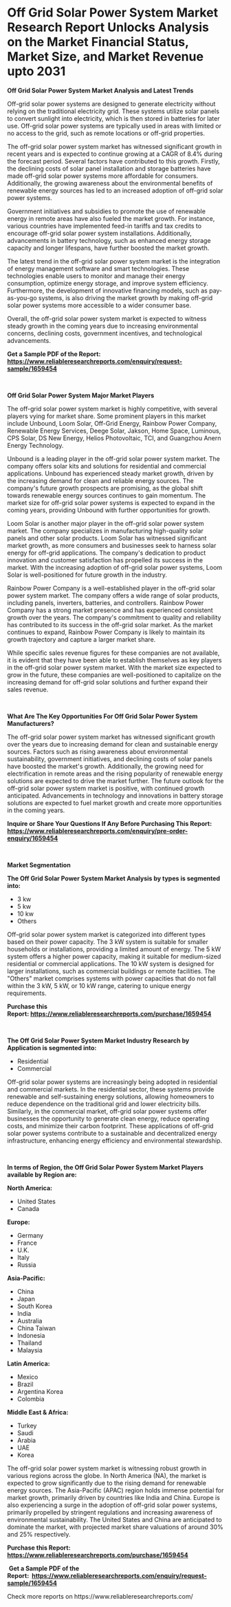 <p><h1>Off Grid Solar Power System Market Research Report Unlocks Analysis on the Market Financial Status, Market Size, and Market Revenue upto 2031</h1></p><p><strong>Off Grid Solar Power System Market Analysis and Latest Trends</strong></p>
<p><p>Off-grid solar power systems are designed to generate electricity without relying on the traditional electricity grid. These systems utilize solar panels to convert sunlight into electricity, which is then stored in batteries for later use. Off-grid solar power systems are typically used in areas with limited or no access to the grid, such as remote locations or off-grid properties.</p><p>The off-grid solar power system market has witnessed significant growth in recent years and is expected to continue growing at a CAGR of 8.4% during the forecast period. Several factors have contributed to this growth. Firstly, the declining costs of solar panel installation and storage batteries have made off-grid solar power systems more affordable for consumers. Additionally, the growing awareness about the environmental benefits of renewable energy sources has led to an increased adoption of off-grid solar power systems.</p><p>Government initiatives and subsidies to promote the use of renewable energy in remote areas have also fueled the market growth. For instance, various countries have implemented feed-in tariffs and tax credits to encourage off-grid solar power system installations. Additionally, advancements in battery technology, such as enhanced energy storage capacity and longer lifespans, have further boosted the market growth.</p><p>The latest trend in the off-grid solar power system market is the integration of energy management software and smart technologies. These technologies enable users to monitor and manage their energy consumption, optimize energy storage, and improve system efficiency. Furthermore, the development of innovative financing models, such as pay-as-you-go systems, is also driving the market growth by making off-grid solar power systems more accessible to a wider consumer base.</p><p>Overall, the off-grid solar power system market is expected to witness steady growth in the coming years due to increasing environmental concerns, declining costs, government incentives, and technological advancements.</p></p>
<p><strong>Get a Sample PDF of the Report:&nbsp; <a href="https://www.reliableresearchreports.com/enquiry/request-sample/1659454">https://www.reliableresearchreports.com/enquiry/request-sample/1659454</a></strong></p>
<p>&nbsp;</p>
<p><strong>Off Grid Solar Power System Major Market Players</strong></p>
<p><p>The off-grid solar power system market is highly competitive, with several players vying for market share. Some prominent players in this market include Unbound, Loom Solar, Off-Grid Energy, Rainbow Power Company, Renewable Energy Services, Deege Solar, Jakson, Home Space, Luminous, CPS Solar, DS New Energy, Helios Photovoltaic, TCI, and Guangzhou Anern Energy Technology. </p><p>Unbound is a leading player in the off-grid solar power system market. The company offers solar kits and solutions for residential and commercial applications. Unbound has experienced steady market growth, driven by the increasing demand for clean and reliable energy sources. The company's future growth prospects are promising, as the global shift towards renewable energy sources continues to gain momentum. The market size for off-grid solar power systems is expected to expand in the coming years, providing Unbound with further opportunities for growth.</p><p>Loom Solar is another major player in the off-grid solar power system market. The company specializes in manufacturing high-quality solar panels and other solar products. Loom Solar has witnessed significant market growth, as more consumers and businesses seek to harness solar energy for off-grid applications. The company's dedication to product innovation and customer satisfaction has propelled its success in the market. With the increasing adoption of off-grid solar power systems, Loom Solar is well-positioned for future growth in the industry.</p><p>Rainbow Power Company is a well-established player in the off-grid solar power system market. The company offers a wide range of solar products, including panels, inverters, batteries, and controllers. Rainbow Power Company has a strong market presence and has experienced consistent growth over the years. The company's commitment to quality and reliability has contributed to its success in the off-grid solar market. As the market continues to expand, Rainbow Power Company is likely to maintain its growth trajectory and capture a larger market share.</p><p>While specific sales revenue figures for these companies are not available, it is evident that they have been able to establish themselves as key players in the off-grid solar power system market. With the market size expected to grow in the future, these companies are well-positioned to capitalize on the increasing demand for off-grid solar solutions and further expand their sales revenue.</p></p>
<p>&nbsp;</p>
<p><strong>What Are The Key Opportunities For Off Grid Solar Power System Manufacturers?</strong></p>
<p><p>The off-grid solar power system market has witnessed significant growth over the years due to increasing demand for clean and sustainable energy sources. Factors such as rising awareness about environmental sustainability, government initiatives, and declining costs of solar panels have boosted the market's growth. Additionally, the growing need for electrification in remote areas and the rising popularity of renewable energy solutions are expected to drive the market further. The future outlook for the off-grid solar power system market is positive, with continued growth anticipated. Advancements in technology and innovations in battery storage solutions are expected to fuel market growth and create more opportunities in the coming years.</p></p>
<p><strong>Inquire or Share Your Questions If Any Before Purchasing This Report: <a href="https://www.reliableresearchreports.com/enquiry/pre-order-enquiry/1659454">https://www.reliableresearchreports.com/enquiry/pre-order-enquiry/1659454</a></strong></p>
<p>&nbsp;</p>
<p><strong>Market Segmentation</strong></p>
<p><strong>The Off Grid Solar Power System Market Analysis by types is segmented into:</strong></p>
<p><ul><li>3 kw</li><li>5 kw</li><li>10 kw</li><li>Others</li></ul></p>
<p><p>Off-grid solar power system market is categorized into different types based on their power capacity. The 3 kW system is suitable for smaller households or installations, providing a limited amount of energy. The 5 kW system offers a higher power capacity, making it suitable for medium-sized residential or commercial applications. The 10 kW system is designed for larger installations, such as commercial buildings or remote facilities. The "Others" market comprises systems with power capacities that do not fall within the 3 kW, 5 kW, or 10 kW range, catering to unique energy requirements.</p></p>
<p><strong>Purchase this Report:&nbsp;<a href="https://www.reliableresearchreports.com/purchase/1659454">https://www.reliableresearchreports.com/purchase/1659454</a></strong></p>
<p>&nbsp;</p>
<p><strong>The Off Grid Solar Power System Market Industry Research by Application is segmented into:</strong></p>
<p><ul><li>Residential</li><li>Commercial</li></ul></p>
<p><p>Off-grid solar power systems are increasingly being adopted in residential and commercial markets. In the residential sector, these systems provide renewable and self-sustaining energy solutions, allowing homeowners to reduce dependence on the traditional grid and lower electricity bills. Similarly, in the commercial market, off-grid solar power systems offer businesses the opportunity to generate clean energy, reduce operating costs, and minimize their carbon footprint. These applications of off-grid solar power systems contribute to a sustainable and decentralized energy infrastructure, enhancing energy efficiency and environmental stewardship.</p></p>
<p>&nbsp;</p>
<p><strong>In terms of Region, the Off Grid Solar Power System Market Players available by Region are:</strong></p>
<p>
    <p> <strong> North America: </strong>
        <ul>
            <li>United States</li>
            <li>Canada</li>
        </ul>
        </p> 
    <p> <strong> Europe: </strong>
        <ul>
            <li>Germany</li>
            <li>France</li>
            <li>U.K.</li>
            <li>Italy</li>
            <li>Russia</li>
        </ul>
        </p> 
    <p> <strong> Asia-Pacific: </strong>
        <ul>
            <li>China</li>
            <li>Japan</li>
            <li>South Korea</li>
            <li>India</li>
            <li>Australia</li>
            <li>China Taiwan</li>
            <li>Indonesia</li>
            <li>Thailand</li>
            <li>Malaysia</li>
        </ul>
        </p> 
    <p> <strong> Latin America: </strong>
        <ul>
            <li>Mexico</li>
            <li>Brazil</li>
            <li>Argentina Korea</li>
            <li>Colombia</li>
        </ul>
        </p> 
    <p> <strong> Middle East & Africa: </strong>
        <ul>
            <li>Turkey</li>
            <li>Saudi</li>
            <li>Arabia</li>
            <li>UAE</li>
            <li>Korea</li>
        </ul>
    </p>
    </p>
<p><p>The off-grid solar power system market is witnessing robust growth in various regions across the globe. In North America (NA), the market is expected to grow significantly due to the rising demand for renewable energy sources. The Asia-Pacific (APAC) region holds immense potential for market growth, primarily driven by countries like India and China. Europe is also experiencing a surge in the adoption of off-grid solar power systems, primarily propelled by stringent regulations and increasing awareness of environmental sustainability. The United States and China are anticipated to dominate the market, with projected market share valuations of around 30% and 25% respectively.</p></p>
<p><strong>Purchase this Report: <a href="https://www.reliableresearchreports.com/purchase/1659454">https://www.reliableresearchreports.com/purchase/1659454</a></strong></p>
<p>&nbsp;<strong>Get a Sample PDF of the Report:&nbsp;&nbsp;<a href="https://www.reliableresearchreports.com/enquiry/request-sample/1659454">https://www.reliableresearchreports.com/enquiry/request-sample/1659454</a></strong></p>
<p><strong></strong></p>
<p>Check more reports on https://www.reliableresearchreports.com/</p>